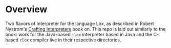 # Overview
Two flavors of interpreter for the language Lox, as described in Robert Nystrom's
[Crafting Interpreters](https://craftinginterpreters.com/) book on. This repo is laid out similarly to the book: 
work for the Java-based `jlox` interpreter based in Java and the C-based `clox` compiler live in their respective directories.
